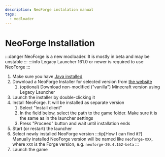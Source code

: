 ```yaml
---
description: NeoForge instalation manual
tags:
  - modloader
---
```

# NeoForge Installation

:::danger
NeoForge is a new modloader. It is mostly in beta and may be unstable
:::
:::info
Legacy Launcher 161.0 or newer is required to use NeoForge
:::

1. Make sure you have [Java installed](../faq/java)
2. Download a NeoForge Installer for selected version from [the website](https://projects.neoforged.net/neoforged/neoforge)
    1. (optional) Download non-modified ("vanilla") Minecraft version using Legacy Launcher
3. Launch the installer by double-clicking it
4. Install NeoForge. It will be installed as separate version
    1. Select "Install client"
    2. In the field below, select the path to the game folder. Make sure it is the same as in the launcher settings
    3. Press "Proceed" button and wait until installation ends
5. Start (or restart) the launcher
6. Select newly installed NeoForge version
    :::tip[How I can find it?]
    Manually installed NeoForge version will be named like `neoforge-XXX`, where `XXX` is the Forge version, e.g. `neoforge-20.4.162-beta`
    :::
7. Launch the game